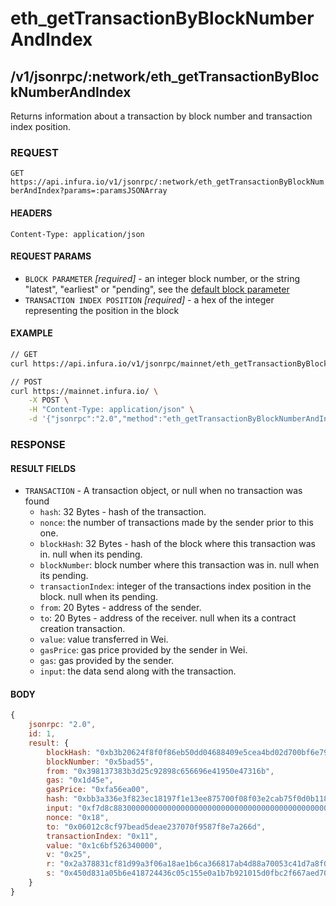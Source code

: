 # eth_getTransactionByBlockNumberAndIndex

## /v1/jsonrpc/:network/eth_getTransactionByBlockNumberAndIndex

Returns information about a transaction by block number and transaction index position.

### REQUEST

`GET https://api.infura.io/v1/jsonrpc/:network/eth_getTransactionByBlockNumberAndIndex?params=:paramsJSONArray`

#### HEADERS

`Content-Type: application/json`

#### REQUEST PARAMS
- `BLOCK PARAMETER` _[required]_ - an integer block number, or the string "latest", "earliest" or "pending", see the [default block parameter](https://github.com/ethereum/wiki/wiki/JSON-RPC#the-default-block-parameter)
- `TRANSACTION INDEX POSITION` _[required]_ - a hex of the integer representing the position in the block

#### EXAMPLE
```bash
// GET
curl https://api.infura.io/v1/jsonrpc/mainnet/eth_getTransactionByBlockNumberAndIndex?params=["0x5BAD55","0x0"]

// POST
curl https://mainnet.infura.io/ \
    -X POST \
    -H "Content-Type: application/json" \
    -d '{"jsonrpc":"2.0","method":"eth_getTransactionByBlockNumberAndIndex","params": ["0x5BAD55","0x0"],"id":1}'
```

### RESPONSE

#### RESULT FIELDS
- `TRANSACTION` - A transaction object, or null when no transaction was found
    - `hash`: 32 Bytes - hash of the transaction.
    - `nonce`: the number of transactions made by the sender prior to this one.
    - `blockHash`: 32 Bytes - hash of the block where this transaction was in. null when its pending.
    - `blockNumber`: block number where this transaction was in. null when its pending.
    - `transactionIndex`: integer of the transactions index position in the block. null when its pending.
    - `from`: 20 Bytes - address of the sender.
    - `to`: 20 Bytes - address of the receiver. null when its a contract creation transaction.
    - `value`: value transferred in Wei.
    - `gasPrice`: gas price provided by the sender in Wei.
    - `gas`: gas provided by the sender.
    - `input`: the data send along with the transaction.

#### BODY

```js
{
    jsonrpc: "2.0",
    id: 1,
    result: {
        blockHash: "0xb3b20624f8f0f86eb50dd04688409e5cea4bd02d700bf6e79e9384d47d6a5a35",
        blockNumber: "0x5bad55",
        from: "0x398137383b3d25c92898c656696e41950e47316b",
        gas: "0x1d45e",
        gasPrice: "0xfa56ea00",
        hash: "0xbb3a336e3f823ec18197f1e13ee875700f08f03e2cab75f0d0b118dabb44cba0",
        input: "0xf7d8c88300000000000000000000000000000000000000000000000000000000000cee6100000000000000000000000000000000000000000000000000000000000ac3e1",
        nonce: "0x18",
        to: "0x06012c8cf97bead5deae237070f9587f8e7a266d",
        transactionIndex: "0x11",
        value: "0x1c6bf526340000",
        v: "0x25",
        r: "0x2a378831cf81d99a3f06a18ae1b6ca366817ab4d88a70053c41d7a8f0368e031",
        s: "0x450d831a05b6e418724436c05c155e0a1b7b921015d0fbc2f667aed709ac4fb5"
    }
}
```
